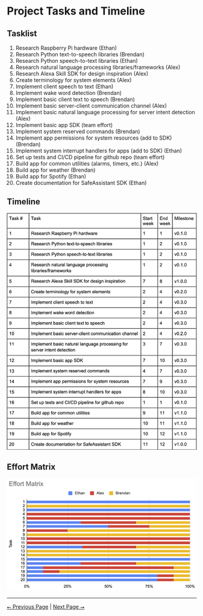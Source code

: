 # Project Tasks and Timeline

## Tasklist

1. Research Raspberry Pi hardware (Ethan)
2. Research Python text-to-speech libraries (Brendan)
3. Research Python speech-to-text libraries (Ethan)
4. Research natural language processing libraries/frameworks (Alex)
5. Research Alexa Skill SDK for design inspiration (Alex)
6. Create terminology for system elements (Alex)
7. Implement client speech to text (Ethan)
8. Implement wake word detection (Brendan)
9. Implement basic client text to speech (Brendan)
10. Implement basic server-client communication channel (Alex)
11. Implement basic natural language processing for server intent detection (Alex)
12. Implement basic app SDK (team effort)
13. Implement system reserved commands (Brendan)
14. Implement app permissions for system resources (add to SDK) (Brendan)
15. Implement system interrupt handlers for apps (add to SDK) (Ethan)
16. Set up tests and CI/CD pipeline for github repo (team effort)
17. Build app for common utilities (alarms, timers, etc.) (Alex)
18. Build app for weather (Brendan)
19. Build app for Spotify (Ethan)
20. Create documentation for SafeAssistant SDK (Ethan)

## Timeline

![Timeline](timeline.png)

## Effort Matrix

![Effort Matrix](effort-matrix.png)

---

[⭠ Previous Page](03-user-stories-design-diagrams.md) | [Next Page ⭢](06-ppt-slideshow.md)

